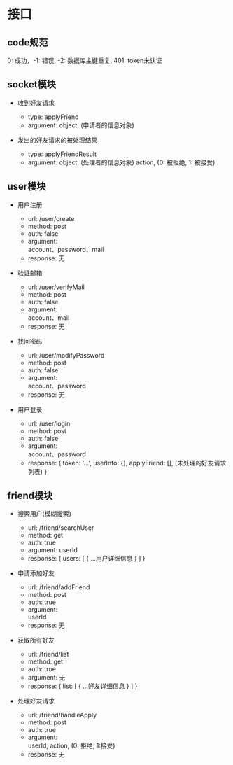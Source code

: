 # 接口
## code规范
0: 成功，-1: 错误, -2: 数据库主键重复, 401: token未认证

## socket模块
- 收到好友请求
  - type: applyFriend
  - argument:
      object, (申请者的信息对象)

- 发出的好友请求的被处理结果
  - type: applyFriendResult
  - argument:
      object, (处理者的信息对象)
      action, (0: 被拒绝, 1: 被接受)

## user模块
- 用户注册
  - url: /user/create
  - method: post
  - auth: false
  - argument:  
      account、password、mail
  - response: 无

- 验证邮箱
  - url: /user/verifyMail
  - method: post
  - auth: false
  - argument:  
      account、mail
  - response: 无

- 找回密码
  - url: /user/modifyPassword
  - method: post
  - auth: false
  - argument:  
      account、password
  - response: 无

- 用户登录
  - url: /user/login
  - method: post
  - auth: false
  - argument:  
      account、password
  - response: 
    {
      token: '...',
      userInfo: {},
      applyFriend: [], (未处理的好友请求列表)
    }

## friend模块
- 搜索用户(模糊搜索)
  - url: /friend/searchUser
  - method: get
  - auth: true
  - argument: 
      userId
  - response: 
    {
      users: [
        {
          ...用户详细信息
        }
      ]
    }

- 申请添加好友
  - url: /friend/addFriend
  - method: post
  - auth: true
  - argument:  
      userId
  - response: 无

- 获取所有好友
  - url: /friend/list
  - method: get
  - auth: true
  - argument: 无
  - response: 
    {
      list: [
        {
          ...好友详细信息
        }
      ]
    }

- 处理好友请求
  - url: /friend/handleApply
  - method: post
  - auth: true
  - argument:  
      userId,
      action, (0: 拒绝, 1:接受)
  - response: 无



    
